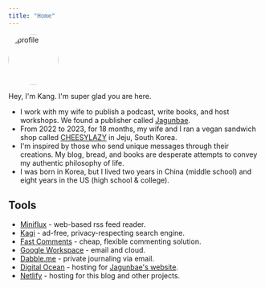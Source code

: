 ```yaml
---
title: "Home"
---
```

<style>
img {
    width: 100px;
    height: 100px;
    border-radius: 50%;
}
</style>
![profile](https://micro.kangminsuk.com/uploads/2024/minse.jpg)

Hey, I'm Kang. I'm super glad you are here.

- I work with my wife to publish a podcast, write books, and host workshops. We found a publisher called [Jagunbae](https://en.jagunbae.com/).
- From 2022 to 2023, for 18 months, my wife and I ran a vegan sandwich shop called [CHEESYLAZY](https://reviews.cheesylazy.com/) in Jeju, South Korea.
- I'm inspired by those who send unique messages through their creations. My blog, bread, and books are desperate attempts to convey my authentic philosophy of life.
- I was born in Korea, but I lived two years in China (middle school) and eight years in the US (high school & college).

## Tools
- [Miniflux](https://miniflux.app/) - web-based rss feed reader.
- [Kagi](https://kagi.com/) - ad-free, privacy-respecting search engine.
- [Fast Comments](https://fastcomments.com/) - cheap, flexible commenting solution.
- [Google Workspace](https://workspace.google.com/) - email and cloud.
- [Dabble.me](https://workspace.google.com/) - private journaling via email.
- [Digital Ocean](https://www.digitalocean.com/) - hosting for [Jagunbae's website](https://jagunbae.com/).
- [Netlify](https://www.netlify.com/) - hosting for this blog and other projects.